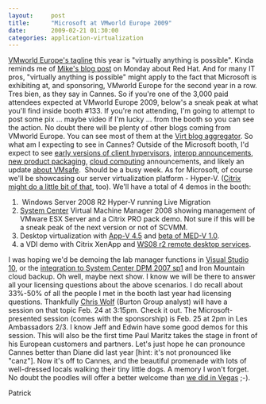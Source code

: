 ```yaml
---
layout:     post
title:      "Microsoft at VMworld Europe 2009"
date:       2009-02-21 01:30:00
categories: application-virtualization
---
```

[VMworld Europe's tagline](http://www.vmworld.com/community/conferences/europe2009 "VMworld Europe 2009") this year is "virtually anything is possible". Kinda reminds me of [Mike's blog post](http://blogs.technet.com/virtualization/archive/2009/02/15/Microsoft-and-Red-Hat-Joint-Technical-Support.aspx "Mike Neil blog about RHT") on Monday about Red Hat. And for many IT pros, "virtually anything is possible" might apply to the fact that Microsoft is exhibiting at, and sponsoring, VMworld Europe for the second year in a row. Tres bien, as they say in Cannes. So if you're one of the 3,000 paid attendees expected at VMworld Europe 2009, below's a sneak peak at what you'll find inside booth #133. If you're not attending, I'm going to attempt to post some pix ... maybe video if I'm lucky ... from the booth so you can see the action. No doubt there will be plenty of other blogs coming from VMworld Europe. You can see most of them at the [Virt blog aggregator](http://www.virtualizationfeed.com/ "Virtualizationfeed.com"). So what am I expecting to see in Cannes? Outside of the Microsoft booth, I'd expect to see [early versions of client hypervisors](http://vmblog.com/archive/2009/02/19/citrix-to-conduct-live-demonstration-of-bare-metal-client-hypervisor-developed-in-collaboration-with-intel.aspx "David Marshall blog"), [interop announcements](http://blog.scottlowe.org/2009/02/19/citrix-open-sources-their-vhd-implementation/ "Citrix open sources XenServer VHD"), [new product packaging](http://www.ideationcloud.com/2009/02/citrix-to-give-away-its-proprietary-xenserver-for-free/ "Tarry Singh blog"), [cloud computing](http://www.marketwatch.com/news/story/rpath-vmware-bluelock-present-hybrid/story.aspx?guid=%7BCE5D5800-E92C-433C-B406-88B6834D0C12%7D&dist=msr_3 "rPath, VMware and Amazon") announcements, and likely an update [about VMsafe](http://blogs.gartner.com/neil_macdonald/2009/02/18/vmsafe-cool-for-virtualization-security-but-no-panacea/ "Gartner blog about VirtSec").  Should be a busy week. As for Microsoft, of course we'll be showcasing our server virtualization platform - Hyper-V. ([Citrix might do a little bit of that](http://www.virtualization.info/2009/02/citrix-to-release-xenserver-for-free.html "Alessandro's blog"), too). We'll have a total of 4 demos in the booth: 

  1.  Windows Server 2008 R2 Hyper-V running Live Migration
  2. [System Center](http://blogs.technet.com/systemcenter/default.aspx "System Center team blog") Virtual Machine Manager 2008 showing management of VMware ESX Server and a Citrix PRO pack demo. Not sure if this will be a sneak peak of the next version or not of SCVMM.
  3. Desktop virtualization with [App-V 4.5](http://blogs.technet.com/softgrid/default.aspx "app-v team blog") and [beta of MED-V 1.0](http://blogs.technet.com/mdop/archive/2009/01/15/microsoft-enterprise-desktop-virtualization-med-v-beta-is-publicly-available.aspx "MED-V blog post").
  4. a VDI demo with Citrix XenApp and [WS08 r2 remote desktop services](http://blogs.technet.com/windowsserver/archive/2008/10/30/TechEd-EMEA_3A00_-Terminal-Services-renamed-Remote-Desktop-Services.aspx "Manlio's post").

I was hoping we'd be demoing the lab manager functions in [Visual Studio 10](http://blogs.technet.com/virtualization/archive/2008/11/12/visual-studio-2010-lab-management-uses-virtualization.aspx "Visual Studio blog post"), or the [integration to System Center DPM 2007 sp1](http://blogs.technet.com/virtualization/archive/2009/01/13/DPM-for-data-backup_2F00_recovery-of-virtualized-apps.aspx "DPM 2007 sp1 blog") and Iron Mountain cloud backup. Oh well, maybe next show. I know we will be there to answer all your licensing questions about the above scenarios. I do recall about 33%-50% of all the people I met in the booth last year had licensing questions. Thankfully [Chris Wolf](http://www.chriswolf.com/?p=217 "Chris Wolf blog") (Burton Group analyst) will have a session on that topic Feb. 24 at 3:15pm. Check it out. The Microsoft-presented session (comes with the sponsorship) is Feb. 25 at 2pm in Les Ambassadors 2/3. I know Jeff and Edwin have some good demos for this session. This will also be the first time Paul Maritz takes the stage in front of his European customers and partners. Let's just hope he can pronounce Cannes better than Diane did last year [hint: it's not pronounced like "canz"]. Now it's off to Cannes, and the beautiful promenade with lots of well-dressed locals walking their tiny little dogs. A memory I won't forget. No doubt the poodles will offer a better welcome than [we did in Vegas](http://blogs.technet.com/virtualization/archive/2008/09/16/a-warm-welcome-to-vmworld-from-microsoft.aspx "VMworld Vegas post") ;-). 

Patrick
